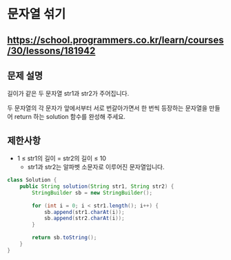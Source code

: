 # 문자열 섞기
https://school.programmers.co.kr/learn/courses/30/lessons/181942
---
## 문제 설명
길이가 같은 두 문자열 str1과 str2가 주어집니다.

두 문자열의 각 문자가 앞에서부터 서로 번갈아가면서 한 번씩 등장하는 문자열을 만들어 return 하는 solution 함수를 완성해 주세요.

## 제한사항
+ 1 ≤ str1의 길이 = str2의 길이 ≤ 10
  + str1과 str2는 알파벳 소문자로 이루어진 문자열입니다.
```java
class Solution {
    public String solution(String str1, String str2) {
        StringBuilder sb = new StringBuilder();
        
        for (int i = 0; i < str1.length(); i++) {
            sb.append(str1.charAt(i));
            sb.append(str2.charAt(i));
        }
        
        return sb.toString();
    }
}
```